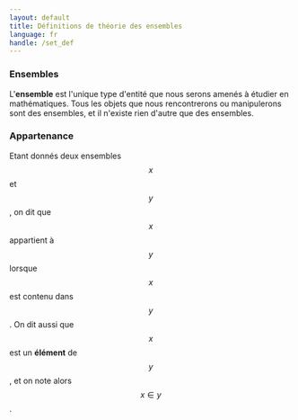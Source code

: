 ```yaml
---
layout: default
title: Définitions de théorie des ensembles
language: fr
handle: /set_def
---
```


<script src="https://cdn.mathjax.org/mathjax/latest/MathJax.js?config=TeX-AMS-MML_HTMLorMML" type="text/javascript"></script>

### Ensembles
L'**ensemble** est l'unique type d'entité que nous serons amenés à étudier en mathématiques. Tous les objets que nous rencontrerons ou manipulerons sont des ensembles, et il n'existe rien d'autre que des ensembles.

### Appartenance
Etant donnés deux ensembles $$x$$ et $$y$$, on dit que $$x$$ appartient à $$y$$ lorsque $$x$$ est contenu dans $$y$$. On dit aussi que $$x$$ est un **élément** de $$y$$, et on note alors $$x \in y$$.
